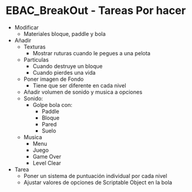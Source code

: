 # EBAC_BreakOut - Tareas Por hacer
*	Modificar 
	-	Materiales bloque, paddle y bola
*	Añadir
	-	Texturas
		*	Mostrar ruturas cuando le pegues a una pelota  
	-	Particulas
		*	Cuando destruye un bloque
		*	Cuando pierdes una vida
	-	Poner imagen de Fondo
		-	Tiene que ser diferente en cada nivel
	-	Añadir volumen de sonido y musica a opciones
	-	Sonido:
		*	Golpe bola con:
			-	Paddle
			-	Bloque
			-	Pared
			-	Suelo
	-	Musica
		*	Menu
		*	Juego
		*	Game Over
		*	Level Clear
*	Tarea
	-	Poner un sistema de puntuación individual por cada nivel
	-	Ajustar valores de opciones de Scriptable Object en la bola